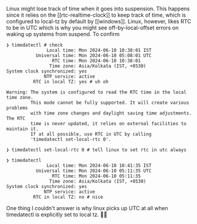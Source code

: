 Linux might lose track of time when it goes into suspension. This happens since it relies on the [[rtc-realtime-clock]] to keep track of time, which is configured to local-tz by default by [[windows]]. Linux, however, likes RTC to be in UTC which is why you might see off-by-local-offset errors on waking up systems from suspend. To confirm
```shell
❯ timedatectl # check
               Local time: Mon 2024-06-10 10:38:01 IST
           Universal time: Mon 2024-06-10 05:08:01 UTC
                 RTC time: Mon 2024-06-10 10:38:01
                Time zone: Asia/Kolkata (IST, +0530)
System clock synchronized: yes
              NTP service: active
          RTC in local TZ: yes # uh oh

Warning: The system is configured to read the RTC time in the local time zone.
         This mode cannot be fully supported. It will create various problems
         with time zone changes and daylight saving time adjustments. The RTC
         time is never updated, it relies on external facilities to maintain it.
         If at all possible, use RTC in UTC by calling
         'timedatectl set-local-rtc 0'.

❯ timedatectl set-local-rtc 0 # tell linux to set rtc in utc always

❯ timedatectl                
               Local time: Mon 2024-06-10 10:41:35 IST
           Universal time: Mon 2024-06-10 05:11:35 UTC
                 RTC time: Mon 2024-06-10 05:11:35
                Time zone: Asia/Kolkata (IST, +0530)
System clock synchronized: yes
              NTP service: active
          RTC in local TZ: no # nice

```

One thing I couldn't answer is why linux picks up UTC at all when timedatectl is explicitly set to local tz. 🤷‍♂

